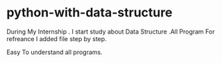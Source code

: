 # python-with-data-structure
During My Internship . I start study about Data Structure .All Program For refreance I added file step by step.


Easy To understand all programs.

